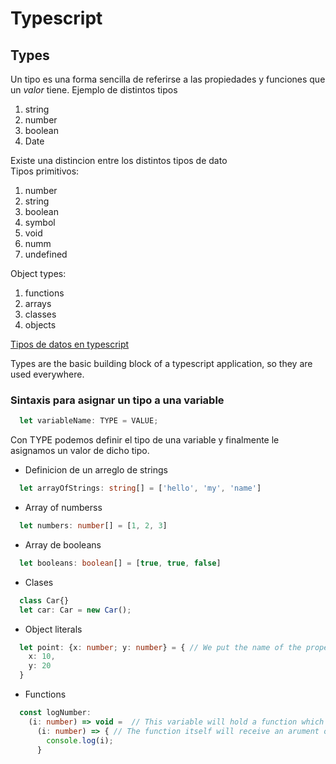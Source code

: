 # Typescript  
## Types
Un tipo es una forma sencilla de referirse a las propiedades y funciones que un *valor* tiene.
Ejemplo de distintos tipos
1. string
2. number
3. boolean
4. Date

Existe una distincion entre los distintos tipos de dato  
Tipos primitivos:
1. number
2. string
3. boolean
4. symbol
5. void
6. numm
7. undefined

Object types:
1. functions
2. arrays
3. classes
4. objects

[Tipos de datos en typescript](https://www.typescriptlang.org/docs/handbook/2/everyday-types.html#object-types)

Types are the basic building block of a typescript application, so they are used everywhere.

### Sintaxis para asignar un tipo a una variable
```typescript
  let variableName: TYPE = VALUE;
```
Con TYPE podemos definir el tipo de una variable y finalmente le asignamos un valor de dicho tipo.

- Definicion de un arreglo de strings
```typescript
  let arrayOfStrings: string[] = ['hello', 'my', 'name']
```
- Array of numberss
```typescript
  let numbers: number[] = [1, 2, 3]
```

- Array de booleans
```typescript
  let booleans: boolean[] = [true, true, false]
```

- Clases
```typescript
  class Car{}
  let car: Car = new Car();
```

- Object literals
```typescript
  let point: {x: number; y: number} = { // We put the name of the properties and the type 
    x: 10,
    y: 20
  }
```

- Functions
```typescript
  const logNumber: 
    (i: number) => void =  // This variable will hold a function which received a parameter named i of type number and will return void (Nothing)
      (i: number) => { // The function itself will receive an arument of type number
        console.log(i);
      }
```